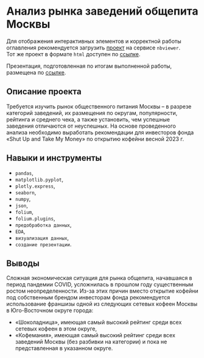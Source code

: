 # Анализ рынка заведений общепита Москвы

Для отображения интерактивных элементов и корректной работы оглавления рекомендуется загрузить [проект](https://nbviewer.org/github/data-analyst-and-financier/my_portfolio/blob/main/catering_market_analysis/catering_market_analysis.ipynb) на сервисе `nbviewer`.  
Тот же проект в формате `html` доступен по [ссылке](https://raw.githubusercontent.com/data-analyst-and-financier/my_portfolio/main/catering_market_analysis/catering_market_analysis.html).

Презентация, подготовленная по итогам выполненной работы, размещена по [ссылке](https://drive.google.com/file/d/1pS_4tx2xG5mUVr1UIT-YP4n_Gv7C4L0E/view?usp=drive_link).

## Описание проекта

Требуется изучить рынок общественного питания Москвы – в разрезе категорий заведений, их размещения по округам, популярности, рейтинга и среднего чека, а также установить, чем успешные заведения отличаются от неуспешных. На основе проведенного анализа необходимо выработать рекомендации для инвесторов фонда «Shut Up and Take My Money» по открытию кофейни весной 2023 г.

## Навыки и инструменты

- `pandas`, 
- `matplotlib.pyplot`, 
- `plotly.express`, 
- `seaborn`, 
- `numpy`, 
- `json`,
- `folium`,
- `folium.plugins`,
- `предобработка данных`,
- `EDA`,
- `визуализация данных`,
- `создание презентации`.

## Выводы

Сложная экономическая ситуация для рынка общепита, начавшаяся в период пандемии COVID, усложнилась в прошлом году существенным ростом неопределенности. Из-за этих причин вместо открытие кофейни под собственным брендом инвесторам фонда рекомендуется использование франшизы одной из следующих сетевых кофеен Москвы в Юго-Восточном округе города:  
- «Шоколадница», имеющая самый высокий рейтинг среди всех сетевых кофеен в этом округе,
- «Кофемания», имеющая самый высокий рейтинг среди всех заведений Москвы (без разбивки на категории) и пока не представленная в указанном округе.
